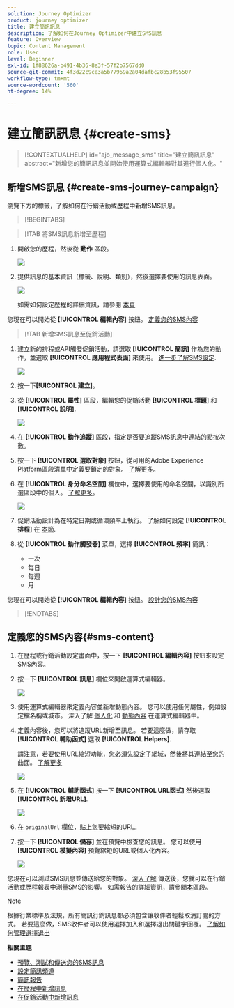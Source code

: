 ```yaml
---
solution: Journey Optimizer
product: journey optimizer
title: 建立簡訊訊息
description: 了解如何在Journey Optimizer中建立SMS訊息
feature: Overview
topic: Content Management
role: User
level: Beginner
exl-id: 1f88626a-b491-4b36-8e3f-57f2b7567dd0
source-git-commit: 4f3d22c9ce3a5b77969a2a04dafbc28b53f95507
workflow-type: tm+mt
source-wordcount: '560'
ht-degree: 14%

---
```


# 建立簡訊訊息 {#create-sms}

>[!CONTEXTUALHELP]
>id="ajo_message_sms"
>title="建立簡訊訊息"
>abstract="新增您的簡訊訊息並開始使用運算式編輯器對其進行個人化。"

## 新增SMS訊息 {#create-sms-journey-campaign}

瀏覽下方的標籤，了解如何在行銷活動或歷程中新增SMS訊息。

>[!BEGINTABS]

>[!TAB 將SMS訊息新增至歷程]

1. 開啟您的歷程，然後從 **動作** 區段。

   ![](assets/sms_create_1.png)

1. 提供訊息的基本資訊（標籤、說明、類別），然後選擇要使用的訊息表面。

   ![](assets/sms_create_2.png)

   如需如何設定歷程的詳細資訊，請參閱 [本頁](../building-journeys/journey-gs.md)

<!-- The **[!UICONTROL Surface]**field is pre-filled, by default, with the last surface used for that channel by the user. -->

您現在可以開始從 **[!UICONTROL 編輯內容]** 按鈕。 [定義您的SMS內容](#sms-content)

>[!TAB 新增SMS訊息至促銷活動]

1. 建立新的排程或API觸發促銷活動，請選取 **[!UICONTROL 簡訊]** 作為您的動作，並選取 **[!UICONTROL 應用程式表面]** 來使用。 [進一步了解SMS設定](sms-configuration.md).

   ![](assets/sms_create_3.png)

1. 按一下&#x200B;**[!UICONTROL 建立]**。

1. 從 **[!UICONTROL 屬性]** 區段，編輯您的促銷活動 **[!UICONTROL 標題]** 和 **[!UICONTROL 說明]**.

   ![](assets/sms_create_4.png)

1. 在 **[!UICONTROL 動作追蹤]** 區段，指定是否要追蹤SMS訊息中連結的點按次數。

1. 按一下 **[!UICONTROL 選取對象]** 按鈕，從可用的Adobe Experience Platform區段清單中定義要鎖定的對象。 [了解更多](../segment/about-segments.md)。

1. 在 **[!UICONTROL 身分命名空間]** 欄位中，選擇要使用的命名空間，以識別所選區段中的個人。 [了解更多](../event/about-creating.md#select-the-namespace)。

   ![](assets/sms_create_5.png)

1. 促銷活動設計為在特定日期或循環頻率上執行。 了解如何設定 **[!UICONTROL 排程]** 在 [本節](../campaigns/create-campaign.md#schedule).

1. 從 **[!UICONTROL 動作觸發器]** 菜單，選擇 **[!UICONTROL 頻率]** 簡訊：

   * 一次
   * 每日
   * 每週
   * 月

您現在可以開始從 **[!UICONTROL 編輯內容]** 按鈕。 [設計您的SMS內容](#sms-content)

>[!ENDTABS]

## 定義您的SMS內容{#sms-content}

1. 在歷程或行銷活動設定畫面中，按一下 **[!UICONTROL 編輯內容]** 按鈕來設定SMS內容。

1. 按一下 **[!UICONTROL 訊息]** 欄位來開啟運算式編輯器。

   ![](assets/sms-content.png)

1. 使用運算式編輯器來定義內容並新增動態內容。 您可以使用任何屬性，例如設定檔名稱或城市。 深入了解 [個人化](../personalization/personalize.md) 和 [動態內容](../personalization/get-started-dynamic-content.md) 在運算式編輯器中。

1. 定義內容後，您可以將追蹤URL新增至訊息。 若要這麼做，請存取 **[!UICONTROL 輔助函式]** 選取 **[!UICONTROL Helpers]**.

   請注意，若要使用URL縮短功能，您必須先設定子網域，然後將其連結至您的曲面。 [了解更多](sms-subdomains.md)

   ![](assets/sms_tracking_1.png)

1. 在 **[!UICONTROL 輔助函式]** 按一下 **[!UICONTROL URL函式]** 然後選取 **[!UICONTROL 新增URL]**.

   ![](assets/sms_tracking_2.png)

1. 在 `originalUrl` 欄位，貼上您要縮短的URL。

1. 按一下 **[!UICONTROL 儲存]** 並在預覽中檢查您的訊息。 您可以使用 **[!UICONTROL 模擬內容]** 預覽縮短的URL或個人化內容。

   ![](assets/sms-content-preview.png)

您現在可以測試SMS訊息並傳送給您的對象。 [深入了解](send-sms.md)
傳送後，您就可以在行銷活動或歷程報表中測量SMS的影響。 如需報告的詳細資訊，請參閱[本區段](../reports/campaign-global-report.md#sms-tab)。

>[!NOTE]
>
>根據行業標準及法規，所有簡訊行銷訊息都必須包含讓收件者輕鬆取消訂閱的方式。 若要這麼做，SMS收件者可以使用選擇加入和選擇退出關鍵字回覆。 [了解如何管理選擇退出](../privacy/opt-out.md#sms-opt-out-management-sms-opt-out-management)

**相關主題**

* [預覽、測試和傳送您的SMS訊息](send-sms.md)
* [設定簡訊頻道](sms-configuration.md)
* [簡訊報告](../reports/journey-global-report.md#sms-global)
* [在歷程中新增訊息](../building-journeys/journeys-message.md)
* [在促銷活動中新增訊息](../campaigns/create-campaign.md)
